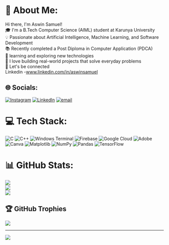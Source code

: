 # 💫 About Me:
 Hi there, I'm Aswin Samuel!<br>🎓 I'm a B.Tech Computer Science (AIML) student at Karunya University<br>💡 Passionate about Artificial Intelligence, Machine Learning, and Software Development<br>📚 Recently completed a Post Diploma in Computer Application (PDCA)<br>🌱  learning and exploring new technologies<br>🚀 I love building real-world projects that solve everyday problems<br>🔗 Let's be connected <br>Linkedin -www.linkedin.com/in/aswinsamuel<br>


## 🌐 Socials:
[![Instagram](https://img.shields.io/badge/Instagram-%23E4405F.svg?logo=Instagram&logoColor=white)](https://instagram.com/aswin_samuel__) [![LinkedIn](https://img.shields.io/badge/LinkedIn-%230077B5.svg?logo=linkedin&logoColor=white)](https://linkedin.com/in/aswinsamuel) [![email](https://img.shields.io/badge/Email-D14836?logo=gmail&logoColor=white)](mailto:aswinsamuelofficial@gmail.com) 

# 💻 Tech Stack:
![C](https://img.shields.io/badge/c-%2300599C.svg?style=for-the-badge&logo=c&logoColor=white) ![C++](https://img.shields.io/badge/c++-%2300599C.svg?style=for-the-badge&logo=c%2B%2B&logoColor=white) ![Windows Terminal](https://img.shields.io/badge/Windows%20Terminal-%234D4D4D.svg?style=for-the-badge&logo=windows-terminal&logoColor=white) ![Firebase](https://img.shields.io/badge/firebase-%23039BE5.svg?style=for-the-badge&logo=firebase) ![Google Cloud](https://img.shields.io/badge/GoogleCloud-%234285F4.svg?style=for-the-badge&logo=google-cloud&logoColor=white) ![Adobe](https://img.shields.io/badge/adobe-%23FF0000.svg?style=for-the-badge&logo=adobe&logoColor=white) ![Canva](https://img.shields.io/badge/Canva-%2300C4CC.svg?style=for-the-badge&logo=Canva&logoColor=white) ![Matplotlib](https://img.shields.io/badge/Matplotlib-%23ffffff.svg?style=for-the-badge&logo=Matplotlib&logoColor=black) ![NumPy](https://img.shields.io/badge/numpy-%23013243.svg?style=for-the-badge&logo=numpy&logoColor=white) ![Pandas](https://img.shields.io/badge/pandas-%23150458.svg?style=for-the-badge&logo=pandas&logoColor=white) ![TensorFlow](https://img.shields.io/badge/TensorFlow-%23FF6F00.svg?style=for-the-badge&logo=TensorFlow&logoColor=white)
# 📊 GitHub Stats:
![](https://github-readme-stats.vercel.app/api?username=aswinsamuel-codes&theme=dark&hide_border=false&include_all_commits=false&count_private=false)<br/>
![](https://nirzak-streak-stats.vercel.app/?user=aswinsamuel-codes&theme=dark&hide_border=false)<br/>
![](https://github-readme-stats.vercel.app/api/top-langs/?username=aswinsamuel-codes&theme=dark&hide_border=false&include_all_commits=false&count_private=false&layout=compact)

## 🏆 GitHub Trophies
![](https://github-profile-trophy.vercel.app/?username=aswinsamuel-codes&theme=shadow_red&no-frame=false&no-bg=false&margin-w=4)

---
[![](https://visitcount.itsvg.in/api?id=aswinsamuel-codes&icon=9&color=0)](https://visitcount.itsvg.in)

<!-- Proudly created with GPRM ( https://gprm.itsvg.in ) -->
